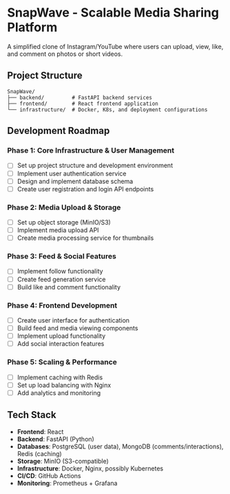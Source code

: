 # SnapWave - Scalable Media Sharing Platform

A simplified clone of Instagram/YouTube where users can upload, view, like, and comment on photos or short videos.

## Project Structure

```
SnapWave/
├── backend/         # FastAPI backend services
├── frontend/        # React frontend application
└── infrastructure/  # Docker, K8s, and deployment configurations
```

## Development Roadmap

### Phase 1: Core Infrastructure & User Management
- [ ] Set up project structure and development environment
- [ ] Implement user authentication service
- [ ] Design and implement database schema
- [ ] Create user registration and login API endpoints

### Phase 2: Media Upload & Storage
- [ ] Set up object storage (MinIO/S3)
- [ ] Implement media upload API
- [ ] Create media processing service for thumbnails

### Phase 3: Feed & Social Features
- [ ] Implement follow functionality
- [ ] Create feed generation service
- [ ] Build like and comment functionality

### Phase 4: Frontend Development
- [ ] Create user interface for authentication
- [ ] Build feed and media viewing components
- [ ] Implement upload functionality
- [ ] Add social interaction features

### Phase 5: Scaling & Performance
- [ ] Implement caching with Redis
- [ ] Set up load balancing with Nginx
- [ ] Add analytics and monitoring

## Tech Stack

- **Frontend**: React
- **Backend**: FastAPI (Python)
- **Databases**: PostgreSQL (user data), MongoDB (comments/interactions), Redis (caching)
- **Storage**: MinIO (S3-compatible)
- **Infrastructure**: Docker, Nginx, possibly Kubernetes
- **CI/CD**: GitHub Actions
- **Monitoring**: Prometheus + Grafana
